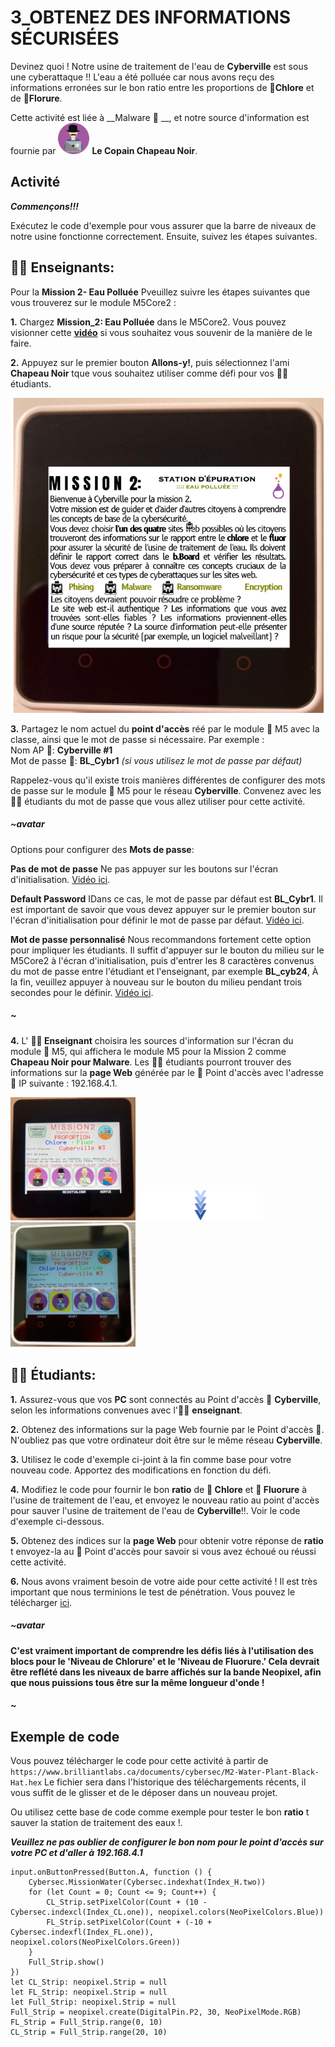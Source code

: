 # 3_OBTENEZ DES INFORMATIONS SÉCURISÉES

Devinez quoi ! Notre usine de traitement de l'eau de __Cyberville__ est sous une cyberattaque !! L'eau a été polluée car nous avons reçu des informations erronées sur le bon ratio entre les proportions de __🧪Chlore__ et de __🧪Florure__.

Cette activité est liée à __Malware 🦠 __, et notre source d'information est fournie par <img src="https://github.com/Brilliant-Labs/code.bl/blob/code_alpha/packaged/docs/static/mb/projects/bboard-tutorials-cyberville/ValuableData/3_Get_Secure_Information/BlackHat.png?raw=true" alt="BlackHat" title="BlackHat" width="50"/> __Le Copain Chapeau Noir__.
## Activité
__*Commençons!!!*__

Exécutez le code d'exemple pour vous assurer que la barre de niveaux de notre usine fonctionne correctement. Ensuite, suivez les étapes suivantes.  

## __🧑‍🏫 Enseignants:__

Pour la __Mission 2- Eau Polluée__ Pveuillez suivre les étapes suivantes que vous trouverez sur le module M5Core2 :

__1.__ Chargez __Mission_2: Eau Polluée__ dans le M5Core2. Vous pouvez visionner cette [__vidéo__](https://www.canva.com/design/DAGJhm69_Mk/JdN1bb74mN-bKiclzST5Ag/watch?utm_content=DAGJhm69_Mk&utm_campaign=designshare&utm_medium=link&utm_source=editor) si vous souhaitez vous souvenir de la manière de le faire.

__2.__ Appuyez sur le premier bouton __Allons-y!__, puis sélectionnez l'ami  __Chapeau Noir__ tque vous souhaitez utiliser comme défi pour vos 🧑‍🎓 étudiants. 

![M2](https://github.com/Brilliant-Labs/code.bl/blob/code_alpha/packaged/docs/static/mb/projects/bboard-tutorials-cyberville/ValuableData/2_Get_Reliable_Information/M2_FR.png?raw=true "Mission 2")  

__3.__ Partagez le nom actuel du __point d'accès__ réé par le module 📳 M5 avec la classe, ainsi que le mot de passe si nécessaire. Par exemple :  
        Nom AP 📳: __Cyberville #1__  
        Mot de passe 🔑: __BL_Cybr1__ *(si vous utilisez le mot de passe par défaut)*

Rappelez-vous qu'il existe trois manières différentes de configurer des mots de passe sur le module 📳 M5 pour le réseau __Cyberville__. Convenez avec les 🧑‍🎓 étudiants du mot de passe que vous allez utiliser pour cette activité. 

##### ~avatar
Options pour configurer des __Mots de passe__:

__Pas de mot de passe__ Ne pas appuyer sur les boutons sur l'écran d'initialisation. [Vidéo ici](https://www.canva.com/design/DAGJhwOPNfA/C7i4j-8NuAyaVB4WW4ZQLg/watch?utm_content=DAGJhwOPNfA&utm_campaign=designshare&utm_medium=link&utm_source=editor). 

__Default Password__ IDans ce cas, le mot de passe par défaut est __BL_Cybr1__. Il est important de savoir que vous devez appuyer sur le premier bouton sur l'écran d'initialisation pour définir le mot de passe par défaut. [Vidéo ici](https://www.canva.com/design/DAGJh3x2cWc/WLy_dI8ckApegcX8nVluYw/watch?utm_content=DAGJh3x2cWc&utm_campaign=designshare&utm_medium=link&utm_source=editor). 

__Mot de passe personnalisé__ Nous recommandons fortement cette option pour impliquer les étudiants. Il suffit d'appuyer sur le bouton du milieu sur le M5Core2 à l'écran d'initialisation, puis d'entrer les 8 caractères convenus du mot de passe entre l'étudiant et l'enseignant, par exemple __BL_cyb24__, À la fin, veuillez appuyer à nouveau sur le bouton du milieu pendant trois secondes pour le définir. [Vidéo ici](https://www.canva.com/design/DAGJhzixXtc/zuFnnSe0t3ZZR298o1uEjg/watch?utm_content=DAGJhzixXtc&utm_campaign=designshare&utm_medium=link&utm_source=editor). 
##### ~

__4.__  L' __🧑‍🏫 Enseignant__ choisira les sources d'information sur l'écran du module 📳 M5, qui affichera le module M5 pour la Mission 2 comme __Chapeau Noir pour Malware__.  Les 🧑‍🎓 étudiants pourront trouver des informations sur la __page Web__ générée par le 📳 Point d'accès avec l'adresse 📮 IP suivante : 192.168.4.1.

<img src="https://github.com/Brilliant-Labs/code.bl/blob/code_alpha/packaged/docs/static/mb/projects/bboard-tutorials-cyberville/ValuableData/3_Get_Secure_Information/Hats.jpeg?raw=true" alt="Hats" title="Hats" width="200" />

<img src="https://github.com/Brilliant-Labs/code.bl/blob/code_alpha/packaged/docs/static/mb/projects/bboard-tutorials-cyberville/ValuableData/3_Get_Secure_Information/arrow.png?raw=true" alt="Hats" title="Hats" width="200" />

<img src="https://github.com/Brilliant-Labs/code.bl/blob/code_alpha/packaged/docs/static/mb/projects/bboard-tutorials-cyberville/ValuableData/3_Get_Secure_Information/M2B.png?raw=true" alt="Hats" title="Hats" width="200" />

## __🧑‍🎓 Étudiants:__

__1.__ Assurez-vous que vos __PC__ sont connectés au Point d'accès 📳 __Cyberville__, selon les informations convenues avec l'🧑‍🏫 __enseignant__.

__2.__ Obtenez des informations sur la page Web fournie par le Point d'accès 📳. N'oubliez pas que votre ordinateur doit être sur le même réseau __Cyberville__.  

__3.__ Utilisez le code d'exemple ci-joint à la fin comme base pour votre nouveau code. Apportez des modifications en fonction du défi.

__4.__ Modifiez le code pour fournir le bon __ratio__ de __🧪 Chlore__ et __🧪 Fluorure__ à l'usine de traitement de l'eau, et envoyez le nouveau ratio au point d'accès pour sauver l'usine de traitement de l'eau de __Cyberville__!!.  Voir le code d'exemple ci-dessous. 

__5.__ Obtenez des indices sur la __page Web__ pour obtenir votre réponse de __ratio__ t envoyez-la au 📳 Point d'accès pour savoir si vous avez échoué ou réussi cette activité.

__6.__ Nous avons vraiment besoin de votre aide pour cette activité ! Il est très important que nous terminions le test de pénétration. Vous pouvez le télécharger [ici](https://drive.google.com/file/d/1olnFYjDaeksdrgLxqsAW_SRAgxP1kfgX/view?usp=sharing).

##### ~avatar
__C'est vraiment important de comprendre les défis liés à l'utilisation des blocs pour le 'Niveau de Chlorure' et le 'Niveau de Fluorure.' Cela devrait être reflété dans les niveaux de barre affichés sur la bande Neopixel, afin que nous puissions tous être sur la même longueur d'onde !__
##### ~

## Exemple de code

Vous pouvez télécharger le code pour cette activité à partir de `https://www.brilliantlabs.ca/documents/cybersec/M2-Water-Plant-Black-Hat.hex`  Le fichier sera dans l'historique des téléchargements récents, il vous suffit de le glisser et de le déposer dans un nouveau projet.


Ou utilisez cette base de code comme exemple pour tester le bon __ratio__ t sauver la station de traitement des eaux !.

__*Veuillez ne pas oublier de configurer le bon nom pour le point d'accès sur votre PC et d'aller à 192.168.4.1*__

```blocks
input.onButtonPressed(Button.A, function () {
    Cybersec.MissionWater(Cybersec.indexhat(Index_H.two))
    for (let Count = 0; Count <= 9; Count++) {
        CL_Strip.setPixelColor(Count + (10 - Cybersec.indexcl(Index_CL.one)), neopixel.colors(NeoPixelColors.Blue))
        FL_Strip.setPixelColor(Count + (-10 + Cybersec.indexfl(Index_FL.one)), neopixel.colors(NeoPixelColors.Green))
    }
    Full_Strip.show()
})
let CL_Strip: neopixel.Strip = null
let FL_Strip: neopixel.Strip = null
let Full_Strip: neopixel.Strip = null
Full_Strip = neopixel.create(DigitalPin.P2, 30, NeoPixelMode.RGB)
FL_Strip = Full_Strip.range(0, 10)
CL_Strip = Full_Strip.range(20, 10)

```